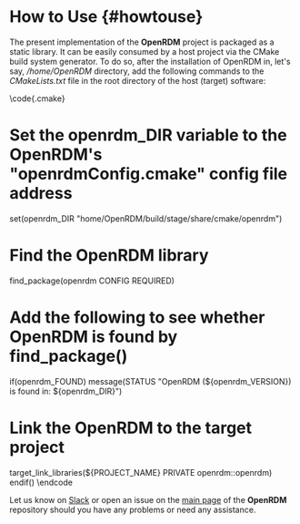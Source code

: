 How to Use    {#howtouse}
===========

The present implementation of the <b>OpenRDM</b> project is packaged as a static library.
It can be easily consumed by a host project via the CMake build system generator. 
To do so, after the installation of OpenRDM in, let's say, <i>/home/OpenRDM</i> directory,
add the following commands to the <i>CMakeLists.txt</i> file in the root directory of the host 
(target) software:

\code{.cmake}
# Set the openrdm_DIR variable to the OpenRDM's "openrdmConfig.cmake" config file address
set(openrdm_DIR "home/OpenRDM/build/stage/share/cmake/openrdm")

# Find the OpenRDM library
find_package(openrdm CONFIG REQUIRED)

# Add the following to see whether OpenRDM is found by find_package()
if(openrdm_FOUND)
   message(STATUS "OpenRDM (${openrdm_VERSION}) is found in: ${openrdm_DIR}")
   # Link the OpenRDM to the target project
   target_link_libraries(${PROJECT_NAME} PRIVATE openrdm::openrdm)
endif()
\endcode

Let us know on [Slack](https://openrdm.slack.com/join/shared_invite/enQtOTM2MDg2MzUxNjIyLWNlMzFlOWFhYTVlZGQ3ZGYxNWY3NTk4ZjRhYzM3MTU5MWZhN2VhY2Y5NzBiNjVjYzU1YWJkZDc2ODdhYTM4Yjg) or open an issue on the [main page](https://github.com/SinaMostafanejad/OpenRDM) of the <b>OpenRDM</b> repository
should you have any problems or need any assistance.

